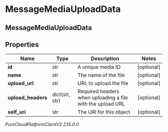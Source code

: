 # MessageMediaUploadData

## MessageMediaUploadData

## Properties

|Name | Type | Description | Notes|
|------------ | ------------- | ------------- | -------------|
| **id** | str | A unique media ID | [optional] |
| **name** | str | The name of the file | [optional] |
| **upload_url** | str | URL to upload the file | [optional] |
| **upload_headers** | dict(str, str) | Required headers when uploading a file with the upload URL | [optional] |
| **self_uri** | str | The URI for this object | [optional] |



_PureCloudPlatformClientV2 235.0.0_
